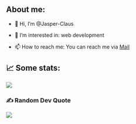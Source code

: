 ## About me:

- 👋 Hi, I’m @Jasper-Claus

- 👀 I’m interested in: web development

- 📫 How to reach me: You can reach me via <a href=mailto:github@jasper-claus.de>Mail</a> 

## 📈 Some stats:

![](http://github-profile-summary-cards.vercel.app/api/cards/profile-details?username=jasper-Claus&theme=tokyonight)

### ✍️ Random Dev Quote
![](https://quotes-github-readme.vercel.app/api?type=horizontal&theme=radical)


